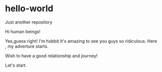 # hello-world
Just another repository

Hi human beings!

Yes,guess right! I'm hobbit.It's amazing to see you guys so ridiculous.
Here , my adverture starts.


Wish to have a good relationship and journey! 

Let's start.
